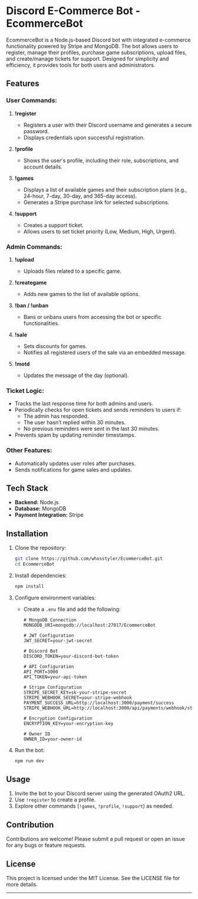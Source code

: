 # Discord E-Commerce Bot - EcommerceBot

EcommerceBot is a Node.js-based Discord bot with integrated e-commerce functionality powered by Stripe and MongoDB. The bot allows users to register, manage their profiles, purchase game subscriptions, upload files, and create/manage tickets for support. Designed for simplicity and efficiency, it provides tools for both users and administrators.

## Features

### User Commands:
1. **!register**
   - Registers a user with their Discord username and generates a secure password.
   - Displays credentials upon successful registration.

2. **!profile**
   - Shows the user's profile, including their role, subscriptions, and account details.

3. **!games**
   - Displays a list of available games and their subscription plans (e.g., 24-hour, 7-day, 30-day, and 365-day access).
   - Generates a Stripe purchase link for selected subscriptions.

4. **!support**
   - Creates a support ticket.
   - Allows users to set ticket priority (Low, Medium, High, Urgent).

### Admin Commands:
1. **!upload**
   - Uploads files related to a specific game.

2. **!creategame**
   - Adds new games to the list of available options.

3. **!ban / !unban**
   - Bans or unbans users from accessing the bot or specific functionalities.

4. **!sale**
   - Sets discounts for games.
   - Notifies all registered users of the sale via an embedded message.

5. **!motd**
   - Updates the message of the day (optional).

### Ticket Logic:
- Tracks the last response time for both admins and users.
- Periodically checks for open tickets and sends reminders to users if:
  - The admin has responded.
  - The user hasn’t replied within 30 minutes.
  - No previous reminders were sent in the last 30 minutes.
- Prevents spam by updating reminder timestamps.

### Other Features:
- Automatically updates user roles after purchases.
- Sends notifications for game sales and updates.

## Tech Stack
- **Backend:** Node.js
- **Database:** MongoDB
- **Payment Integration:** Stripe

## Installation
1. Clone the repository:
   ```bash
   git clone https://github.com/whosstyler/EcommerceBot.git
   cd EcommerceBot
   ```

2. Install dependencies:
   ```bash
   npm install
   ```

3. Configure environment variables:
   - Create a `.env` file and add the following:
     ```env
     # MongoDB Connection
     MONGODB_URI=mongodb://localhost:27017/EcommerceBot

     # JWT Configuration
     JWT_SECRET=your-jwt-secret

     # Discord Bot
     DISCORD_TOKEN=your-discord-bot-token

     # API Configuration
     API_PORT=3000
     API_TOKEN=your-api-token

     # Stripe Configuration
     STRIPE_SECRET_KEY=sk-your-stripe-secret
     STRIPE_WEBHOOK_SECRET=your-stripe-webhook
     PAYMENT_SUCCESS_URL=http://localhost:3000/payment/success
     STRIPE_WEBHOOK_URL=http://localhost:3000/api/payments/webhook/stripe

     # Encryption Configuration
     ENCRYPTION_KEY=your-encryption-key

     # Owner ID
     OWNER_ID=your-owner-id
     ```

4. Run the bot:
   ```bash
   npm run dev
   ```

## Usage
1. Invite the bot to your Discord server using the generated OAuth2 URL.
2. Use `!register` to create a profile.
3. Explore other commands (`!games`, `!profile`, `!support`) as needed.


## Contribution
Contributions are welcome! Please submit a pull request or open an issue for any bugs or feature requests.

## License
This project is licensed under the MIT License. See the LICENSE file for more details.

---